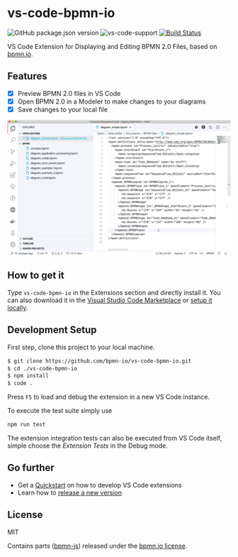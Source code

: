 # vs-code-bpmn-io

![GitHub package.json version](https://img.shields.io/github/package-json/v/bpmn-io/vs-code-bpmn-io) ![vs-code-support](https://img.shields.io/badge/Visual%20Studio%20Code-1.38.0+-blue.svg) [![Build Status](https://travis-ci.com/bpmn-io/vs-code-bpmn-io.svg?branch=master)](https://travis-ci.com/bpmn-io/vs-code-bpmn-io)

VS Code Extension for Displaying and Editing BPMN 2.0 Files, based on [bpmn.io](https://bpmn.io/).

## Features

* [x] Preview BPMN 2.0 files in VS Code
* [x] Open BPMN 2.0 in a Modeler to make changes to your diagrams
* [x] Save changes to your local file

![alt](./resources/screencast_preview.gif)

## How to get it

Type `vs-code-bpmn-io` in the Extensions section and directly install it. You can also download it in the [Visual Studio Code Marketplace](https://marketplace.visualstudio.com/items?itemName=bpmn-io.vs-code-bpmn-io) or [setup it locally](#development-setup).


## Development Setup

First step, clone this project to your local machine.

```sh
$ git clone https://github.com/bpmn-io/vs-code-bpmn-io.git
$ cd ./vs-code-bpmn-io
$ npm install
$ code .
```

Press `F5` to load and debug the extension in a new VS Code instance.

To execute the test suite simply use

```bash
npm run test
```

The extension integration tests can also be executed from VS Code itself, simple choose the *Extension Tests* in the Debug mode.

## Go further

* Get a [Quickstart](./docs/DEVELOPMENT_QUICKSTART.md) on how to develop VS Code extensions
* Learn how to [release a new version](./docs/RELEASING.md)

## License

MIT

Contains parts ([bpmn-js](https://github.com/bpmn-io/bpmn-js)) released under the [bpmn.io license](http://bpmn.io/license).

